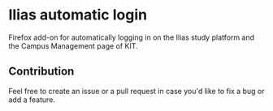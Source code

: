 # Ilias automatic login
Firefox add-on for automatically logging in on the Ilias study platform and the Campus Management page of KIT.

## Contribution
Feel free to create an issue or a pull request in case you'd like to fix a bug or add a feature.
